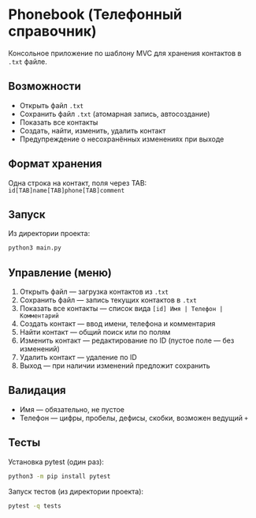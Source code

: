 # Phonebook (Телефонный справочник)

Консольное приложение по шаблону MVC для хранения контактов в `.txt` файле.

## Возможности
- Открыть файл `.txt`
- Сохранить файл `.txt` (атомарная запись, автосоздание)
- Показать все контакты
- Создать, найти, изменить, удалить контакт
- Предупреждение о несохранённых изменениях при выходе

## Формат хранения
Одна строка на контакт, поля через TAB:
`id[TAB]name[TAB]phone[TAB]comment`

## Запуск
Из директории проекта:

```bash
python3 main.py
```

## Управление (меню)
1. Открыть файл — загрузка контактов из `.txt`
2. Сохранить файл — запись текущих контактов в `.txt`
3. Показать все контакты — список вида `[id] Имя | Телефон | Комментарий`
4. Создать контакт — ввод имени, телефона и комментария
5. Найти контакт — общий поиск или по полям
6. Изменить контакт — редактирование по ID (пустое поле — без изменений)
7. Удалить контакт — удаление по ID
8. Выход — при наличии изменений предложит сохранить

## Валидация
- Имя — обязательно, не пустое
- Телефон — цифры, пробелы, дефисы, скобки, возможен ведущий `+`

## Тесты
Установка pytest (один раз):

```bash
python3 -m pip install pytest
```

Запуск тестов (из директории проекта):

```bash
pytest -q tests
```
